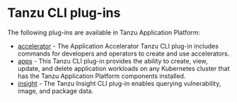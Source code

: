 # Tanzu CLI plug-ins

The following plug-ins are available in Tanzu Application Platform:

- [accelerator](accelerator/overview.hbs.md) - The Application Accelerator Tanzu CLI plug-in includes commands for developers and operators to create and use accelerators.
- [apps](apps/overview.md) - This Tanzu CLI plug-in provides the ability to create, view, update, and delete application workloads on any Kubernetes cluster that has the Tanzu Application Platform components installed.
- [insight](insight/cli-overview.md) - The Tanzu Insight CLI plug-in enables querying vulnerability, image, and package data.
